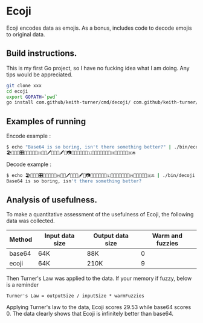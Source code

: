 # Ecoji

Ecoji encodes data as emojis.  As a bonus, includes code to decode emojis to original data. 

## Build instructions.

This is my first Go project, so I have no fucking idea what I am doing.  Any tips would be appreciated.

```bash
git clone xxx
cd ecoji
export GOPATH=`pwd`
go install com.github/keith-turner/cmd/decoji/ com.github/keith-turner/cmd/ecoji/
```

## Examples of running

Encode example :

```bash
$ echo "Base64 is so boring, isn't there something better?" | ./bin/ecoji
🏖📧🎦🐆🎛📖🔭🚙💝😻🇭🕋💙🖊🥅🚥🍉🖋🎨📷💠📗🏧🌭💙🔣🇱🤙💅🔨🏧🌱💉🕎🇭🔶💡🚿🐬🔐🇽🔚
```

Decode example :

```bash
$ echo 🏖📧🎦🐆🎛📖🔭🚙💝😻🇭🕋💙🖊🥅🚥🍉🖋🎨📷💠📗🏧🌭💙🔣🇱🤙💅🔨🏧🌱💉🕎🇭🔶💡🚿🐬🔐🇽🔚 | ./bin/decoji 
Base64 is so boring, isn't there something better?
```

## Analysis of usefulness.

To make a quantitative assessment of the usefulness of Ecoji, the following data was collected.

| Method | Input data size | Output data size | Warm and fuzzies |
|--------|-----------------|------------------|------------------|
| base64 | 64K             | 88K              |             0    |
| ecoji  | 64K             | 210K             |             9    |

Then Turner's Law was applied to the data.  If your memory if fuzzy, below is a reminder

```
Turner's Law = outputSize / inputSize * warmFuzzies
```

Applying Turner's law to the data, Ecoji scores 29.53 while base64 scores 0.  The data clearly shows that Ecoji is infinitely better than base64.

